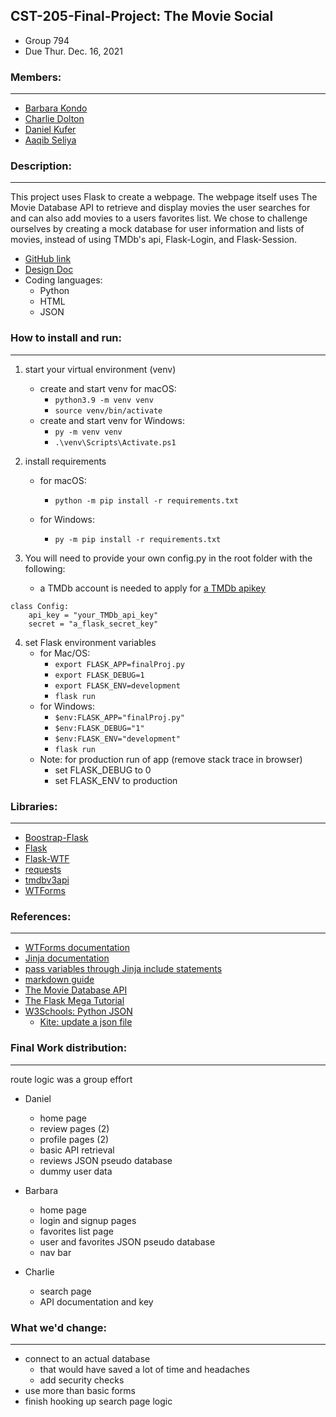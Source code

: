 ## CST-205-Final-Project: **The Movie Social**
- Group 794
- Due Thur. Dec. 16, 2021

### Members:
---
- [Barbara Kondo](https://github.com/bKondo)
- [Charlie Dolton](https://github.com/charliedolton)
- [Daniel Kufer](https://github.com/lizardgai4)
- [Aaqib Seliya](https://github.com/akiseliya)

### Description:
---
This project uses Flask to create a webpage. The webpage itself uses The Movie Database API to retrieve and display movies the user searches for and can also add movies to a users favorites list. We chose to challenge ourselves by creating a mock database for user information and lists of movies, instead of using TMDb's api, Flask-Login, and Flask-Session.

- [GitHub link](https://github.com/charliedolton/CST-205-Final-Project)
- [Design Doc](https://docs.google.com/document/d/1Nvu_1FSIolBz-cQ35ItZUtLRtezXWrJweXjIKqPbO0E/edit?usp=sharing&resourcekey=0-GKhs52vyGuavIhP14LwiSw)
- Coding languages:
    - Python
    - HTML
    - JSON

### How to install and run:
---
1. start your virtual environment (venv)
    - create and start venv for macOS:
        - `python3.9 -m venv venv`
        - `source venv/bin/activate`
    - create and start venv for Windows:
        - `py -m venv venv`
        - `.\venv\Scripts\Activate.ps1`

2. install requirements
    - for macOS:
        - `python -m pip install -r requirements.txt`

    - for Windows:
        - `py -m pip install -r requirements.txt`

3. You will need to provide your own config.py in the root folder with the following:
    - a TMDb account is needed to apply for [a TMDb apikey](https://www.themoviedb.org/settings/api)
```
class Config:
    api_key = "your_TMDb_api_key"
    secret = "a_flask_secret_key"
```
4. set Flask environment variables
    - for Mac/OS:
        - `export FLASK_APP=finalProj.py`
        - `export FLASK_DEBUG=1`
        - `export FLASK_ENV=development`
        - `flask run`
    - for Windows:
        - `$env:FLASK_APP="finalProj.py"`
        - `$env:FLASK_DEBUG="1"`
        - `$env:FLASK_ENV="development"`
        - `flask run`
    - Note: for production run of app (remove stack trace in browser)
        - set FLASK_DEBUG to 0
        - set FLASK_ENV to production

### Libraries:
---
- [Boostrap-Flask](https://pypi.org/project/Bootstrap-Flask/)
- [Flask](https://pypi.org/project/Flask/)
- [Flask-WTF](https://pypi.org/project/Flask-WTF/)
- [requests](https://pypi.org/project/requests/)
- [tmdbv3api](https://pypi.org/project/tmdbv3api/)
- [WTForms](https://pypi.org/project/WTForms/)

### References:
---
- [WTForms documentation](https://wtforms.readthedocs.io/en/2.3.x/fields/)
- [Jinja documentation](https://jinja.palletsprojects.com/en/3.0.x/templates/)
- [pass variables through Jinja include statements](https://stackoverflow.com/questions/9404990/how-to-pass-selected-named-arguments-to-jinja2s-include-context)
- [markdown guide](https://www.markdownguide.org/cheat-sheet/)
- [The Movie Database API](https://developers.themoviedb.org/3/getting-started/introduction)
- [The Flask Mega Tutorial](https://blog.miguelgrinberg.com/post/the-flask-mega-tutorial-part-i-hello-world)
- [W3Schools: Python JSON](https://www.w3schools.com/python/python_json.asp)
  - [Kite: update a json file](https://www.kite.com/python/answers/how-to-update-a-json-file-in-python)

### Final Work distribution:
---
route logic was a group effort

- Daniel
    - home page
    - review pages (2)
    - profile pages (2)
    - basic API retrieval
    - reviews JSON pseudo database
    - dummy user data

- Barbara
    - home page
    - login and signup pages
    - favorites list page
    - user and favorites JSON pseudo database
    - nav bar

- Charlie
    - search page
    - API documentation and key

### What we'd change:
---
- connect to an actual database
    - that would have saved a lot of time and headaches
    - add security checks
- use more than basic forms
- finish hooking up search page logic
